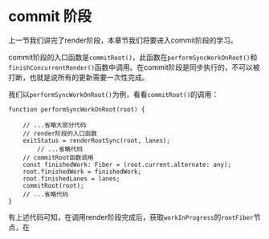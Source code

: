 # commit 阶段

上一节我们讲完了render阶段，本章节我们将要进入commit阶段的学习。

commit阶段的入口函数是`commitRoot()`，此函数在`performSyncWorkOnRoot()`和`finishConcurrentRender()`函数中调用。在commit阶段是同步执行的，不可以被打断，也就是说所有的更新需要一次性完成。

我们以`performSyncWorkOnRoot()`为例，看看`commitRoot()`的调用：

```tsx
function performSyncWorkOnRoot(root) {

    // ...省略大部分代码
  	// render阶段的入口函数
    exitStatus = renderRootSync(root, lanes);
		// ...省略代码
  	// commitRoot函数调用
    const finishedWork: Fiber = (root.current.alternate: any);
    root.finishedWork = finishedWork;
    root.finishedLanes = lanes;
    commitRoot(root);
  	// ...省略代码
}
```

有上述代码可知，在调用render阶段完成后，获取`workInProgress`的`rootFiber`节点，在

